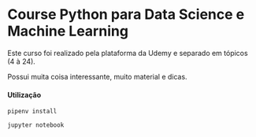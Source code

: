 # Course Python para Data Science e Machine Learning


Este curso foi realizado pela plataforma da Udemy e separado em tópicos (4 à 24).

Possui muita coisa interessante, muito material e dicas.


#### Utilização

``pipenv install``

``jupyter notebook``

